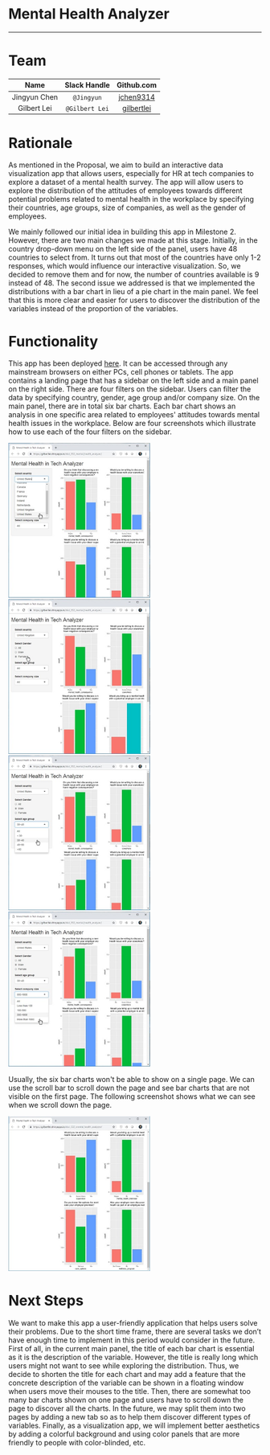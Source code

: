 # Mental Health Analyzer
-------------------------------------------------
# Team
| Name  | Slack Handle | Github.com |
| :------: | :---: | :----------: |
| Jingyun Chen | `@Jingyun` | [jchen9314](https://github.com/jchen9314) |
| Gilbert Lei | `@Gilbert Lei` | [gilbertlei](https://github.com/gilbertlei) |

# Rationale

As mentioned in the Proposal, we aim to build an interactive data visualization app that allows users, especially for HR at tech companies to explore a dataset of a mental health survey. The app will allow users to explore the distribution of the attitudes of employees towards different potential problems related to mental health in the workplace by specifying their countries, age groups, size of companies, as well as the gender of employees.  

We mainly followed our initial idea in building this app in Milestone 2. However, there are two main changes we made at this stage. Initially, in the country drop-down menu on the left side of the panel, users have 48 countries to select from. It turns out that most of the countries have only 1-2 responses, which would influence our interactive visualization. So, we decided to remove them and for now, the number of countries available is 9 instead of 48. The second issue we addressed is that we implemented the distributions with a bar chart in lieu of a pie chart in the main panel. We feel that this is more clear and easier for users to discover the distribution of the variables instead of the proportion of the variables.


# Functionality

This app has been deployed [here](https://gilbertlei.shinyapps.io/dsci_532_mental_health_analyzer/). It can be accessed through any mainstream browsers on either PCs, cell phones or tablets. The app contains a landing page that has a sidebar on the left side and a main panel on the right side. There are four filters on the sidebar.  Users can filter the data by specifying country, gender, age group and/or company size. On the main panel, there are in total six bar charts. Each bar chart shows an analysis in one specific area related to employees' attitudes towards mental health issues in the workplace. Below are four screenshots which illustrate how to use each of the four filters on the sidebar.

<img src="imgs/select-country.jpg" alt="Select country" style="width:282px;height:308px;"> 

<img src="imgs/select-gender.jpg" alt="Select gender" style="width:282px;height:308px;">   

<img src="imgs/select-age.jpg" alt="Select age" style="width:282px;height:308px;"> 

<img src="imgs/select-company-size.jpg" alt="Select company size" style="width:282px;height:308px;">   

Usually, the six bar charts won't be able to show on a single page. We can use the scroll bar to scroll down the page and see bar charts that are not visible on the first page. The following screenshot shows what we can see when we scroll down the page.  

<img src="imgs/scroll-down.jpg" alt="Scroll down" style="width:282px;height:308px;">  


# Next Steps

We want to make this app a user-friendly application that helps users solve their problems. Due to the short time frame, there are several tasks we don’t have enough time to implement in this period would consider in the future. First of all, in the current main panel, the title of each bar chart is essential as it is the description of the variable. However, the title is really long which users might not want to see while exploring the distribution. Thus, we decide to shorten the title for each chart and may add a feature that the concrete description of the variable can be shown in a floating window when users move their mouses to the title. Then, there are somewhat too many bar charts shown on one page and users have to scroll down the page to discover all the charts. In the future, we may split them into two pages by adding a new tab so as to help them discover different types of variables. Finally, as a visualization app, we will implement better aesthetics by adding a colorful background and using color panels that are more friendly to people with color-blinded, etc.

